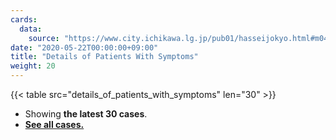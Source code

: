 ```yaml
---
cards:
  data:
    source: "https://www.city.ichikawa.lg.jp/pub01/hasseijokyo.html#m04"
date: "2020-05-22T00:00:00+09:00"
title: "Details of Patients With Symptoms"
weight: 20
---
```


{{< table src="details_of_patients_with_symptoms" len="30" >}}

- Showing **the latest 30 cases**.
- **[See all cases.](./cards/details-of-patients-with-symptoms/)**
